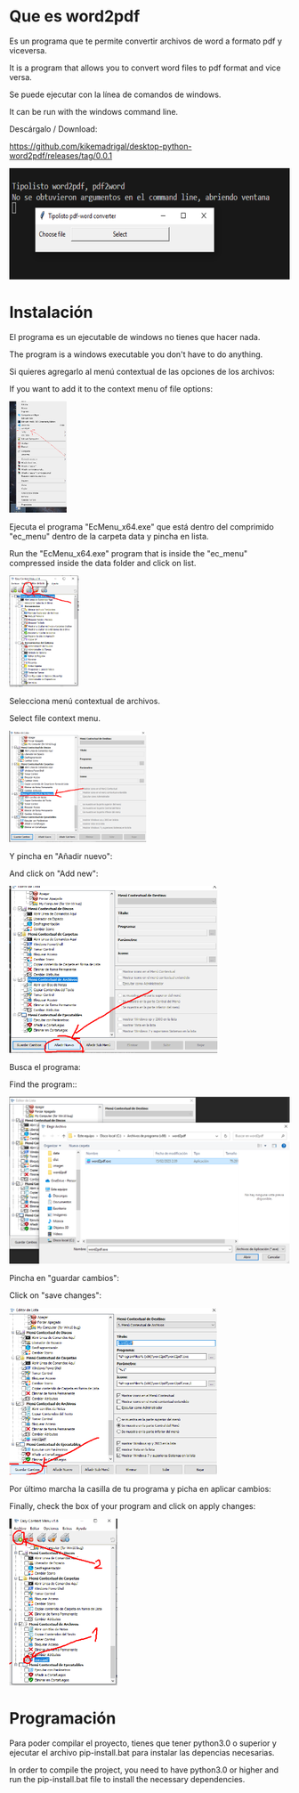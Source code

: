 
# Que es word2pdf

Es un programa que te permite convertir archivos de word a formato pdf y viceversa.

It is a program that allows you to convert word files to pdf format and vice versa.

Se puede ejecutar con la línea de comandos de windows.

It can be run with the windows command line.

Descárgalo / Download:

https://github.com/kikemadrigal/desktop-python-word2pdf/releases/tag/0.0.1

<img src="data/images/-1.png" height="200px" />

# Instalación

El programa es un ejecutable de windows  no tienes que hacer nada.

The program is a windows executable you don't have to do anything.

Si quieres agregarlo al menú contextual de las opciones de los archivos:

If you want to add it to the context menu of file options:

<img src="data/images/0.png" height="200px" />

Ejecuta el programa "EcMenu_x64.exe" que está dentro del comprimido "ec_menu" dentro de la carpeta data y pincha en lista.

Run the "EcMenu_x64.exe" program that is inside the "ec_menu" compressed inside the data folder and click on list.

<img src="data/images/1.png" height="200px" />

Selecciona menú contextual de archivos.

Select file context menu.

<img src="data/images/2.png" height="200px" />

Y pincha en "Añadir nuevo":

And click on "Add new":

<img src="data/images/3.png" height="300px" />

Busca el programa:

Find the program::

<img src="data/images/4.png" height="300px" />

Pincha en "guardar cambios":

Click on "save changes":

<img src="data/images/5.png" height="300px" />

Por último marcha la casilla de tu programa y picha en aplicar cambios:

Finally, check the box of your program and click on apply changes:

<img src="data/images/6.png" height="300px" />

# Programación

Para poder compilar el proyecto, tienes que tener python3.0 o superior y ejecutar el archivo pip-install.bat para instalar las depencias necesarias.

In order to compile the project, you need to have python3.0 or higher and run the pip-install.bat file to install the necessary dependencies.
